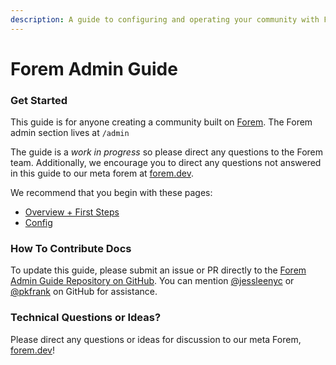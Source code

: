 ```yaml
---
description: A guide to configuring and operating your community with Forem.
---
```


# Forem Admin Guide

### Get Started

This guide is for anyone creating a community built on [Forem](https://github.com/forem/forem).  The Forem admin section lives at `/admin`

The guide is a _work in progress_ so please direct any questions to the Forem team.  Additionally, we encourage you to direct any questions not answered in this guide to our meta forem at [forem.dev](https://forem.dev/).

We recommend that you begin with these pages:

* [Overview + First Steps](getting-started.md)
* [Config](admin/config/)

### How To Contribute Docs

To update this guide, please submit an issue or PR directly to the [Forem Admin Guide Repository on GitHub](https://github.com/forem/forem-admin-guide). You can mention [@jessleenyc](https://github.com/jessleenyc) or [@pkfrank](https://github.com/pkfrank) on GitHub for assistance. 

### Technical Questions or Ideas? 

Please direct any questions or ideas for discussion to our meta Forem, [forem.dev](https://forem.dev)!

